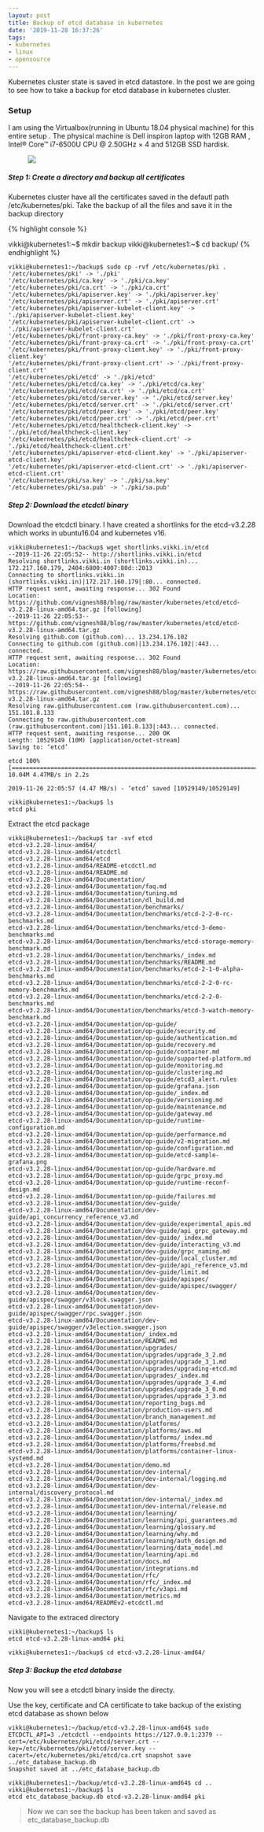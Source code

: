 ```yaml
---
layout: post
title: Backup of etcd database in kubernetes
date: '2019-11-28 16:37:26'
tags:
- kubernetes
- linux
- opensource
---
```


Kubernetes cluster state is saved in etcd datastore. In the post we are going to see how to take a backup for etcd database in kubernetes cluster.

### **Setup**

I am using the Virtualbox(running in Ubuntu 18.04 physical machine) for this entire setup . The physical machine is Dell inspiron laptop with 12GB RAM , Intel® Core™ i7-6500U CPU @ 2.50GHz × 4 and 512GB SSD hardisk.

<!--kg-card-begin: image--><figure class="kg-card kg-image-card"><img src="/content/images/2019/11/setup-7.jpg" class="kg-image"></figure><!--kg-card-end: image-->
##### Step 1: Create a directory and backup all certificates

Kubernetes cluster have all the certificates saved in the defautl path /etc/kubernetes/pki. Take the backup of all the files and save it in the backup directory

{% highlight console %}

vikki@kubernetes1:~$ mkdir backup 
vikki@kubernetes1:~$ cd backup/
{% endhighlight %}


<!--kg-card-begin: code-->

    vikki@kubernetes1:~/backup$ sudo cp -rvf /etc/kubernetes/pki .
    '/etc/kubernetes/pki' -> './pki'
    '/etc/kubernetes/pki/ca.key' -> './pki/ca.key'
    '/etc/kubernetes/pki/ca.crt' -> './pki/ca.crt'
    '/etc/kubernetes/pki/apiserver.key' -> './pki/apiserver.key'
    '/etc/kubernetes/pki/apiserver.crt' -> './pki/apiserver.crt'
    '/etc/kubernetes/pki/apiserver-kubelet-client.key' -> './pki/apiserver-kubelet-client.key'
    '/etc/kubernetes/pki/apiserver-kubelet-client.crt' -> './pki/apiserver-kubelet-client.crt'
    '/etc/kubernetes/pki/front-proxy-ca.key' -> './pki/front-proxy-ca.key'
    '/etc/kubernetes/pki/front-proxy-ca.crt' -> './pki/front-proxy-ca.crt'
    '/etc/kubernetes/pki/front-proxy-client.key' -> './pki/front-proxy-client.key'
    '/etc/kubernetes/pki/front-proxy-client.crt' -> './pki/front-proxy-client.crt'
    '/etc/kubernetes/pki/etcd' -> './pki/etcd'
    '/etc/kubernetes/pki/etcd/ca.key' -> './pki/etcd/ca.key'
    '/etc/kubernetes/pki/etcd/ca.crt' -> './pki/etcd/ca.crt'
    '/etc/kubernetes/pki/etcd/server.key' -> './pki/etcd/server.key'
    '/etc/kubernetes/pki/etcd/server.crt' -> './pki/etcd/server.crt'
    '/etc/kubernetes/pki/etcd/peer.key' -> './pki/etcd/peer.key'
    '/etc/kubernetes/pki/etcd/peer.crt' -> './pki/etcd/peer.crt'
    '/etc/kubernetes/pki/etcd/healthcheck-client.key' -> './pki/etcd/healthcheck-client.key'
    '/etc/kubernetes/pki/etcd/healthcheck-client.crt' -> './pki/etcd/healthcheck-client.crt'
    '/etc/kubernetes/pki/apiserver-etcd-client.key' -> './pki/apiserver-etcd-client.key'
    '/etc/kubernetes/pki/apiserver-etcd-client.crt' -> './pki/apiserver-etcd-client.crt'
    '/etc/kubernetes/pki/sa.key' -> './pki/sa.key'
    '/etc/kubernetes/pki/sa.pub' -> './pki/sa.pub'
    

<!--kg-card-end: code-->
##### Step 2: Download the etcdctl binary

Download the etcdctl binary. I have created a shortlinks for the etcd-v3.2.28 which works in ubuntu16.04 and kubernetes v16.

<!--kg-card-begin: code-->

    vikki@kubernetes1:~/backup$ wget shortlinks.vikki.in/etcd
    --2019-11-26 22:05:52-- http://shortlinks.vikki.in/etcd
    Resolving shortlinks.vikki.in (shortlinks.vikki.in)... 172.217.160.179, 2404:6800:4007:80d::2013
    Connecting to shortlinks.vikki.in (shortlinks.vikki.in)|172.217.160.179|:80... connected.
    HTTP request sent, awaiting response... 302 Found
    Location: https://github.com/vignesh88/blog/raw/master/kubernetes/etcd/etcd-v3.2.28-linux-amd64.tar.gz [following]
    --2019-11-26 22:05:53-- https://github.com/vignesh88/blog/raw/master/kubernetes/etcd/etcd-v3.2.28-linux-amd64.tar.gz
    Resolving github.com (github.com)... 13.234.176.102
    Connecting to github.com (github.com)|13.234.176.102|:443... connected.
    HTTP request sent, awaiting response... 302 Found
    Location: https://raw.githubusercontent.com/vignesh88/blog/master/kubernetes/etcd/etcd-v3.2.28-linux-amd64.tar.gz [following]
    --2019-11-26 22:05:54-- https://raw.githubusercontent.com/vignesh88/blog/master/kubernetes/etcd/etcd-v3.2.28-linux-amd64.tar.gz
    Resolving raw.githubusercontent.com (raw.githubusercontent.com)... 151.101.8.133
    Connecting to raw.githubusercontent.com (raw.githubusercontent.com)|151.101.8.133|:443... connected.
    HTTP request sent, awaiting response... 200 OK
    Length: 10529149 (10M) [application/octet-stream]
    Saving to: ‘etcd’
    
    etcd 100%[=============================================================================>] 10.04M 4.47MB/s in 2.2s    
    
    2019-11-26 22:05:57 (4.47 MB/s) - ‘etcd’ saved [10529149/10529149]

<!--kg-card-end: code--><!--kg-card-begin: code-->

    vikki@kubernetes1:~/backup$ ls
    etcd pki

<!--kg-card-end: code-->

Extract the etcd package

<!--kg-card-begin: code-->

    vikki@kubernetes1:~/backup$ tar -xvf etcd
    etcd-v3.2.28-linux-amd64/
    etcd-v3.2.28-linux-amd64/etcdctl
    etcd-v3.2.28-linux-amd64/etcd
    etcd-v3.2.28-linux-amd64/README-etcdctl.md
    etcd-v3.2.28-linux-amd64/README.md
    etcd-v3.2.28-linux-amd64/Documentation/
    etcd-v3.2.28-linux-amd64/Documentation/faq.md
    etcd-v3.2.28-linux-amd64/Documentation/tuning.md
    etcd-v3.2.28-linux-amd64/Documentation/dl_build.md
    etcd-v3.2.28-linux-amd64/Documentation/benchmarks/
    etcd-v3.2.28-linux-amd64/Documentation/benchmarks/etcd-2-2-0-rc-benchmarks.md
    etcd-v3.2.28-linux-amd64/Documentation/benchmarks/etcd-3-demo-benchmarks.md
    etcd-v3.2.28-linux-amd64/Documentation/benchmarks/etcd-storage-memory-benchmark.md
    etcd-v3.2.28-linux-amd64/Documentation/benchmarks/_index.md
    etcd-v3.2.28-linux-amd64/Documentation/benchmarks/README.md
    etcd-v3.2.28-linux-amd64/Documentation/benchmarks/etcd-2-1-0-alpha-benchmarks.md
    etcd-v3.2.28-linux-amd64/Documentation/benchmarks/etcd-2-2-0-rc-memory-benchmarks.md
    etcd-v3.2.28-linux-amd64/Documentation/benchmarks/etcd-2-2-0-benchmarks.md
    etcd-v3.2.28-linux-amd64/Documentation/benchmarks/etcd-3-watch-memory-benchmark.md
    etcd-v3.2.28-linux-amd64/Documentation/op-guide/
    etcd-v3.2.28-linux-amd64/Documentation/op-guide/security.md
    etcd-v3.2.28-linux-amd64/Documentation/op-guide/authentication.md
    etcd-v3.2.28-linux-amd64/Documentation/op-guide/recovery.md
    etcd-v3.2.28-linux-amd64/Documentation/op-guide/container.md
    etcd-v3.2.28-linux-amd64/Documentation/op-guide/supported-platform.md
    etcd-v3.2.28-linux-amd64/Documentation/op-guide/monitoring.md
    etcd-v3.2.28-linux-amd64/Documentation/op-guide/clustering.md
    etcd-v3.2.28-linux-amd64/Documentation/op-guide/etcd3_alert.rules
    etcd-v3.2.28-linux-amd64/Documentation/op-guide/grafana.json
    etcd-v3.2.28-linux-amd64/Documentation/op-guide/_index.md
    etcd-v3.2.28-linux-amd64/Documentation/op-guide/versioning.md
    etcd-v3.2.28-linux-amd64/Documentation/op-guide/maintenance.md
    etcd-v3.2.28-linux-amd64/Documentation/op-guide/gateway.md
    etcd-v3.2.28-linux-amd64/Documentation/op-guide/runtime-configuration.md
    etcd-v3.2.28-linux-amd64/Documentation/op-guide/performance.md
    etcd-v3.2.28-linux-amd64/Documentation/op-guide/v2-migration.md
    etcd-v3.2.28-linux-amd64/Documentation/op-guide/configuration.md
    etcd-v3.2.28-linux-amd64/Documentation/op-guide/etcd-sample-grafana.png
    etcd-v3.2.28-linux-amd64/Documentation/op-guide/hardware.md
    etcd-v3.2.28-linux-amd64/Documentation/op-guide/grpc_proxy.md
    etcd-v3.2.28-linux-amd64/Documentation/op-guide/runtime-reconf-design.md
    etcd-v3.2.28-linux-amd64/Documentation/op-guide/failures.md
    etcd-v3.2.28-linux-amd64/Documentation/dev-guide/
    etcd-v3.2.28-linux-amd64/Documentation/dev-guide/api_concurrency_reference_v3.md
    etcd-v3.2.28-linux-amd64/Documentation/dev-guide/experimental_apis.md
    etcd-v3.2.28-linux-amd64/Documentation/dev-guide/api_grpc_gateway.md
    etcd-v3.2.28-linux-amd64/Documentation/dev-guide/_index.md
    etcd-v3.2.28-linux-amd64/Documentation/dev-guide/interacting_v3.md
    etcd-v3.2.28-linux-amd64/Documentation/dev-guide/grpc_naming.md
    etcd-v3.2.28-linux-amd64/Documentation/dev-guide/local_cluster.md
    etcd-v3.2.28-linux-amd64/Documentation/dev-guide/api_reference_v3.md
    etcd-v3.2.28-linux-amd64/Documentation/dev-guide/limit.md
    etcd-v3.2.28-linux-amd64/Documentation/dev-guide/apispec/
    etcd-v3.2.28-linux-amd64/Documentation/dev-guide/apispec/swagger/
    etcd-v3.2.28-linux-amd64/Documentation/dev-guide/apispec/swagger/v3lock.swagger.json
    etcd-v3.2.28-linux-amd64/Documentation/dev-guide/apispec/swagger/rpc.swagger.json
    etcd-v3.2.28-linux-amd64/Documentation/dev-guide/apispec/swagger/v3election.swagger.json
    etcd-v3.2.28-linux-amd64/Documentation/_index.md
    etcd-v3.2.28-linux-amd64/Documentation/README.md
    etcd-v3.2.28-linux-amd64/Documentation/upgrades/
    etcd-v3.2.28-linux-amd64/Documentation/upgrades/upgrade_3_2.md
    etcd-v3.2.28-linux-amd64/Documentation/upgrades/upgrade_3_1.md
    etcd-v3.2.28-linux-amd64/Documentation/upgrades/upgrading-etcd.md
    etcd-v3.2.28-linux-amd64/Documentation/upgrades/_index.md
    etcd-v3.2.28-linux-amd64/Documentation/upgrades/upgrade_3_4.md
    etcd-v3.2.28-linux-amd64/Documentation/upgrades/upgrade_3_0.md
    etcd-v3.2.28-linux-amd64/Documentation/upgrades/upgrade_3_3.md
    etcd-v3.2.28-linux-amd64/Documentation/reporting_bugs.md
    etcd-v3.2.28-linux-amd64/Documentation/production-users.md
    etcd-v3.2.28-linux-amd64/Documentation/branch_management.md
    etcd-v3.2.28-linux-amd64/Documentation/platforms/
    etcd-v3.2.28-linux-amd64/Documentation/platforms/aws.md
    etcd-v3.2.28-linux-amd64/Documentation/platforms/_index.md
    etcd-v3.2.28-linux-amd64/Documentation/platforms/freebsd.md
    etcd-v3.2.28-linux-amd64/Documentation/platforms/container-linux-systemd.md
    etcd-v3.2.28-linux-amd64/Documentation/demo.md
    etcd-v3.2.28-linux-amd64/Documentation/dev-internal/
    etcd-v3.2.28-linux-amd64/Documentation/dev-internal/logging.md
    etcd-v3.2.28-linux-amd64/Documentation/dev-internal/discovery_protocol.md
    etcd-v3.2.28-linux-amd64/Documentation/dev-internal/_index.md
    etcd-v3.2.28-linux-amd64/Documentation/dev-internal/release.md
    etcd-v3.2.28-linux-amd64/Documentation/learning/
    etcd-v3.2.28-linux-amd64/Documentation/learning/api_guarantees.md
    etcd-v3.2.28-linux-amd64/Documentation/learning/glossary.md
    etcd-v3.2.28-linux-amd64/Documentation/learning/why.md
    etcd-v3.2.28-linux-amd64/Documentation/learning/auth_design.md
    etcd-v3.2.28-linux-amd64/Documentation/learning/data_model.md
    etcd-v3.2.28-linux-amd64/Documentation/learning/api.md
    etcd-v3.2.28-linux-amd64/Documentation/docs.md
    etcd-v3.2.28-linux-amd64/Documentation/integrations.md
    etcd-v3.2.28-linux-amd64/Documentation/rfc/
    etcd-v3.2.28-linux-amd64/Documentation/rfc/_index.md
    etcd-v3.2.28-linux-amd64/Documentation/rfc/v3api.md
    etcd-v3.2.28-linux-amd64/Documentation/metrics.md
    etcd-v3.2.28-linux-amd64/READMEv2-etcdctl.md

<!--kg-card-end: code-->

Navigate to the extraced directory

<!--kg-card-begin: code-->

    vikki@kubernetes1:~/backup$ ls
    etcd etcd-v3.2.28-linux-amd64 pki

<!--kg-card-end: code--><!--kg-card-begin: code-->

    vikki@kubernetes1:~/backup$ cd etcd-v3.2.28-linux-amd64/

<!--kg-card-end: code-->
##### Step 3: Backup the etcd database

Now you will see a etcdctl binary inside the directy.

Use the key, certificate and CA certificate to take backup of the existing etcd database as shown below

<!--kg-card-begin: code-->

    vikki@kubernetes1:~/backup/etcd-v3.2.28-linux-amd64$ sudo ETCDCTL_API=3 ./etcdctl --endpoints https://127.0.0.1:2379 --cert=/etc/kubernetes/pki/etcd/server.crt --key=/etc/kubernetes/pki/etcd/server.key --cacert=/etc/kubernetes/pki/etcd/ca.crt snapshot save ../etc_database_backup.db
    Snapshot saved at ../etc_database_backup.db

<!--kg-card-end: code--><!--kg-card-begin: code-->

    vikki@kubernetes1:~/backup/etcd-v3.2.28-linux-amd64$ cd ..
    vikki@kubernetes1:~/backup$ ls
    etcd etc_database_backup.db etcd-v3.2.28-linux-amd64 pki

<!--kg-card-end: code-->

> Now we can see the backup has been taken and saved as etc\_database\_backup.db

